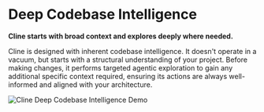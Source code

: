 # Deep Codebase Intelligence

**Cline starts with broad context and explores deeply where needed.**

Cline is designed with inherent codebase intelligence. It doesn't operate in a vacuum, but starts with a structural understanding of your project. Before making changes, it performs targeted agentic exploration to gain any additional specific context required, ensuring its actions are always well-informed and aligned with your architecture.

![Cline Deep Codebase Intelligence Demo](https://storage.googleapis.com/cline_public_images/docs/assets/cline-reading-codebase-hifi-2_compress.webp)
